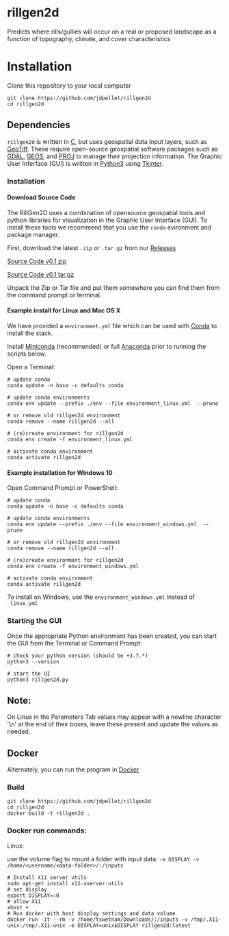 # rillgen2d
Predicts where rills/gullies will occur on a real or proposed landscape as a function of topography, climate, and cover characteristics

# Installation

Clone this repository to your local computer

```
git clone https://github.com/jdpellet/rillgen2d
cd rillgen2d
```

## Dependencies

`rillgen2d` is written in [C](https://en.wikipedia.org/wiki/C_(programming_language)), but uses geospatial data input layers, such as [GeoTiff](https://www.ogc.org/standards/geotiff). These require open-source geospatial software packages such as [GDAL](https://gdal.org/), [GEOS](https://trac.osgeo.org/geos), and [PROJ](https://proj.org/) to manage their projection information. The Graphic User Inferface (GUI) is written in [Python3](https://www.python.org/) using [Tkinter](https://docs.python.org/3/library/tkinter.html).

### Installation 

#### Download Source Code

The RillGen2D uses a combination of opensource geospatial tools and python libraries for visualization in the Graphic User Interface (GUI). To install these tools we recommend that you use the `conda` evironment and package manager. 

First, download the latest `.zip` or `.tar.gz` from our [Releases](https://github.com/tyson-swetnam/rillgen2d/releases)

[Source Code v0.1 zip](https://github.com/tyson-swetnam/rillgen2d/archive/refs/tags/0.1.zip)

[Source Code v0.1 tar.gz](https://github.com/tyson-swetnam/rillgen2d/archive/refs/tags/0.1.tar.gz)

Unpack the Zip or Tar file and put them somewhere you can find them from the command prompt or terminal. 

#### Example install for Linux and Mac OS X

We have provided a `environment.yml` file which can be used with [Conda](https://docs.conda.io/en/latest/) to install the stack.

Install [Miniconda](https://docs.conda.io/en/latest/miniconda.html) (recommended) or full [Anaconda](https://www.anaconda.com/products/individual) prior to running the scripts below.

Open a Terminal:

```
# update conda
conda update -n base -c defaults conda

# update conda environments 
conda env update --prefix ./env --file environment_linux.yml  --prune

# or remove old rillgen2d environment
conda remove --name rillgen2d --all

# (re)create environment for rillgen2d
conda env create -f environment_linux.yml

# activate conda environment
conda activate rillgen2d
```

#### Example installation for Windows 10 

Open Command Prompt or PowerShell:

```
# update conda
conda update -n base -c defaults conda

# update conda environments 
conda env update --prefix ./env --file environment_windows.yml  --prune

# or remove old rillgen2d environment
conda remove --name rillgen2d --all

# (re)create environment for rillgen2d
conda env create -f environment_windows.yml

# activate conda environment
conda activate rillgen2d
```

To install on Windows, use the `environment_windows.yml` instead of `_linux.yml`

### Starting the GUI

Once the appropriate Python environment has been created, you can start the GUI from the Terminal or Command Prompt:

```
# check your python version (should be +3.7.*)
python3 --version

# start the UI
python3 rillgen2d.py
```

## Note:
On Linux in the Parameters Tab values may appear with a newline character '\n' at the end of their boxes, leave these present and update the values as needed.


## Docker

Alternately, you can run the program in [Docker](https://docker.com)

### Build 

```
git clone https://github.com/jdpellet/rillgen2d
cd rillgen2d
docker build -t rillgen2d .
```

### Docker run commands:

Linux:

use the volume flag to mount a folder with input data: `-e DISPLAY -v /home/<username/<data-folder>/:/inputs` 

```
# Install X11 server utils
sudo apt-get install x11-xserver-utils
# set display
export DISPLAY=:0
# allow X11
xhost +
# Run docker with host display settings and data volume
docker run -it --rm -v /home/tswetnam/Downloads/:/inputs -v /tmp/.X11-unix:/tmp/.X11-unix -e DISPLAY=unix$DISPLAY rillgen2d:latest
```
